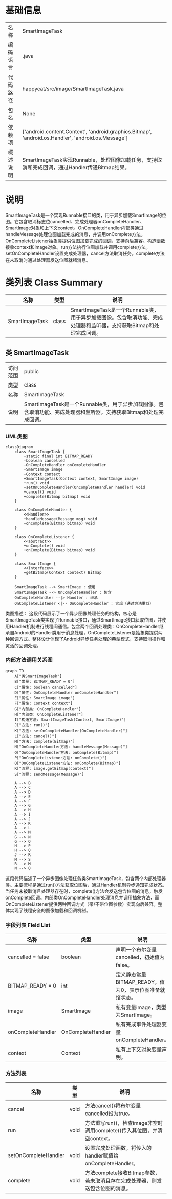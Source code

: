 # 基础信息

|      |      |
|------|------|
| 名称 | SmartImageTask |
| 编码语言 | .java |
| 代码路径 | happycat/src/image/SmartImageTask.java |
| 包名 | None |
| 依赖项 | ['android.content.Context', 'android.graphics.Bitmap', 'android.os.Handler', 'android.os.Message'] |
| 概述说明 | SmartImageTask实现Runnable，处理图像加载任务，支持取消和完成回调，通过Handler传递Bitmap结果。 |

# 说明

SmartImageTask是一个实现Runnable接口的类，用于异步加载SmartImage的位图。它包含取消标志位cancelled、完成处理器onCompleteHandler、SmartImage对象和上下文context。OnCompleteHandler内部类通过handleMessage处理位图加载完成的消息，并调用onComplete方法。OnCompleteListener抽象类提供位图加载完成的回调，支持向后兼容。构造函数接收context和image对象。run方法执行位图加载并调用complete方法。setOnCompleteHandler设置完成处理器，cancel方法取消任务。complete方法在未取消时通过处理器发送位图就绪消息。

# 类列表 Class Summary

| 名称   | 类型  | 说明 |
|-------|------|-------------|
| SmartImageTask | class | SmartImageTask是一个Runnable类，用于异步加载图像。包含取消功能、完成处理器和监听器，支持获取Bitmap和处理完成回调。 |



## 类 SmartImageTask

|      |      |
|------|------|
| 访问范围 | public |
| 类型 | class |
| 名称 | SmartImageTask |
| 说明 | SmartImageTask是一个Runnable类，用于异步加载图像。包含取消功能、完成处理器和监听器，支持获取Bitmap和处理完成回调。 |


### UML类图

```mermaid
classDiagram
    class SmartImageTask {
        -static final int BITMAP_READY
        -boolean cancelled
        -OnCompleteHandler onCompleteHandler
        -SmartImage image
        -Context context
        +SmartImageTask(Context context, SmartImage image)
        +run() void
        +setOnCompleteHandler(OnCompleteHandler handler) void
        +cancel() void
        +complete(Bitmap bitmap) void
    }

    class OnCompleteHandler {
        <<Handler>>
        +handleMessage(Message msg) void
        +onComplete(Bitmap bitmap) void
    }

    class OnCompleteListener {
        <<abstract>>
        +onComplete() void
        +onComplete(Bitmap bitmap) void
    }

    class SmartImage {
        <<Interface>>
        +getBitmap(Context context) Bitmap
    }

    SmartImageTask --> SmartImage : 使用
    SmartImageTask --> OnCompleteHandler : 包含
    OnCompleteHandler --|> Handler : 继承
    OnCompleteListener <|-- OnCompleteHandler : 实现（通过方法重载）
```

类图描述：
这段代码展示了一个异步图像处理任务的结构，核心是SmartImageTask类实现了Runnable接口，通过SmartImage接口获取位图，并使用Handler机制进行线程间通信。包含两个回调处理类：OnCompleteHandler继承自Android的Handler类用于消息处理，OnCompleteListener是抽象类提供两种回调方式。整体设计体现了Android异步任务处理的典型模式，支持取消操作和灵活的回调处理。


### 内部方法调用关系图

```mermaid
graph TD
    A["类SmartImageTask"]
    B["常量: BITMAP_READY = 0"]
    C["属性: boolean cancelled"]
    D["属性: OnCompleteHandler onCompleteHandler"]
    E["属性: SmartImage image"]
    F["属性: Context context"]
    G["内部类: OnCompleteHandler"]
    H["内部类: OnCompleteListener"]
    I["构造方法: SmartImageTask(Context, SmartImage)"]
    J["方法: run()"]
    K["方法: setOnCompleteHandler(OnCompleteHandler)"]
    L["方法: cancel()"]
    M["方法: complete(Bitmap)"]
    N["OnCompleteHandler方法: handleMessage(Message)"]
    O["OnCompleteHandler方法: onComplete(Bitmap)"]
    P["OnCompleteListener方法: onComplete()"]
    Q["OnCompleteListener方法: onComplete(Bitmap)"]
    R["流程: image.getBitmap(context)"]
    S["流程: sendMessage(Message)"]

    A --> B
    A --> C
    A --> D
    A --> E
    A --> F
    A --> G
    A --> H
    A --> I
    A --> J
    A --> K
    A --> L
    A --> M
    G --> N
    G --> O
    H --> P
    H --> Q
    J --> R
    M --> S
    R --> M
    N --> O
```

这段代码描述了一个异步图像处理任务类SmartImageTask，包含两个内部处理器类。主要流程是通过run()方法获取位图后，通过Handler机制异步通知完成状态。当任务未被取消且处理器存在时，complete()方法会发送包含位图的消息，触发onComplete回调。内部类OnCompleteHandler处理消息并调用抽象方法，而OnCompleteListener提供两种回调方式（带/不带位图参数）实现向后兼容。整体实现了线程安全的图像加载和回调机制。

### 字段列表 Field List

| 名称  | 类型  | 说明 |
|-------|-------|------|
| cancelled = false | boolean | 声明一个布尔变量cancelled，初始值为false。 |
| BITMAP_READY = 0 | int | 定义静态常量BITMAP_READY，值为0，表示位图准备就绪状态。 |
| image | SmartImage | 私有变量image，类型为SmartImage。 |
| onCompleteHandler | OnCompleteHandler | 私有完成事件处理器变量onCompleteHandler。 |
| context | Context | 私有上下文对象变量声明。 |

### 方法列表

| 名称  | 类型  | 说明 |
|-------|-------|------|
| cancel | void | 方法cancel()将布尔变量cancelled设为true。 |
| run | void | 方法重写run()，检查image非空时调用complete()传入其位图，并清空context。 |
| setOnCompleteHandler | void | 设置完成处理函数，将传入的handler赋值给onCompleteHandler。 |
| complete | void | 方法complete接收Bitmap参数，若未取消且存在完成处理器，则发送包含位图的消息。 |




